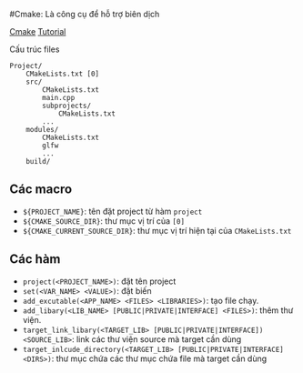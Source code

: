 #Cmake: Là công cụ để hỗ trợ biên dịch

[Cmake](https://cmake.org/)
[Tutorial](https://github.com/ttroy50/cmake-examples)

Cấu trúc files

```
Project/
	CMakeLists.txt [0]
	src/
		CMakeLists.txt
		main.cpp
		subprojects/
			CMakeLists.txt	
		...
	modules/
		CMakeLists.txt
		glfw
		...
	build/
```

## Các macro
- `${PROJECT_NAME}`: tên đặt project từ hàm `project`
- `${CMAKE_SOURCE_DIR}`: thư mục vị trí của `[0]` 
- `${CMAKE_CURRENT_SOURCE_DIR}`: thư mục vị trí hiện tại của `CMakeLists.txt`

## Các hàm
- ``project(<PROJECT_NAME>)``: đặt tên project
- ``set(<VAR_NAME> <VALUE>)``: đặt biến
- ``add_excutable(<APP_NAME> <FILES> <LIBRARIES>)``: tạo file chạy.
- `add_libary(<LIB_NAME> [PUBLIC|PRIVATE|INTERFACE] <FILES>)`: thêm thư viện.
- `target_link_libary(<TARGET_LIB> [PUBLIC|PRIVATE|INTERFACE]) <SOURCE_LIB>`: link các thư viện source mà target cần dùng
- `target_inlcude_directory(<TARGET_LIB> [PUBLIC|PRIVATE|INTERFACE] <DIRS>)`: thư mục chứa các thư mục chứa file mà target cần dùng